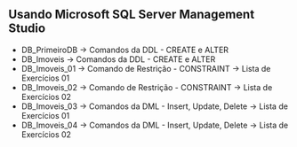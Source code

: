 ## Usando Microsoft SQL Server Management Studio

- DB_PrimeiroDB -> Comandos da DDL - CREATE e ALTER
- DB_Imoveis    -> Comandos da DDL - CREATE e ALTER
- DB_Imoveis_01 -> Comando de Restrição - CONSTRAINT -> Lista de Exercícios 01
- DB_Imoveis_02 -> Comando de Restrição - CONSTRAINT -> Lista de Exercícios 02
- DB_Imoveis_03 -> Comandos da DML - Insert, Update, Delete -> Lista de Exercícios 01
- DB_Imoveis_04 -> Comandos da DML - Insert, Update, Delete -> Lista de Exercícios 02

